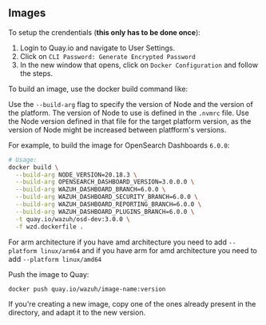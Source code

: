 ## Images

To setup the crendentials (**this only has to be done once**):

1. Login to Quay.io and navigate to User Settings.
2. Click on `CLI Password: Generate Encrypted Password`
3. In the new window that opens, click on `Docker Configuration` and follow the steps.

To build an image, use the docker build command like:

Use the `--build-arg` flag to specify the version of Node and the version of
the platform. The version of Node to use is defined in the `.nvmrc` file. Use
the Node version defined in that file for the target platform version, as the
version of Node might be increased between platfform's versions.

For example, to build the image for OpenSearch Dashboards `6.0.0`:

```bash
# Usage:
docker build \
  --build-arg NODE_VERSION=20.18.3 \
  --build-arg OPENSEARCH_DASHBOARD_VERSION=3.0.0.0 \
  --build-arg WAZUH_DASHBOARD_BRANCH=6.0.0 \
  --build-arg WAZUH_DASHBOARD_SECURITY_BRANCH=6.0.0 \
  --build-arg WAZUH_DASHBOARD_REPORTING_BRANCH=6.0.0 \
  --build-arg WAZUH_DASHBOARD_PLUGINS_BRANCH=6.0.0 \
  -t quay.io/wazuh/osd-dev:3.0.0 \
  -f wzd.dockerfile .
```

For arm architecture if you have amd architecture you need to add `--platform linux/arm64` and if you have arm for amd architecture you need to add `--platform linux/amd64`

Push the image to Quay:

```bash
docker push quay.io/wazuh/image-name:version
```

If you're creating a new image, copy one of the ones already present
in the directory, and adapt it to the new version.
